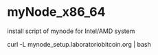 # myNode_x86_64
install script of mynode for Intel/AMD system

curl -L mynode_setup.laboratoriobitcoin.org | bash
